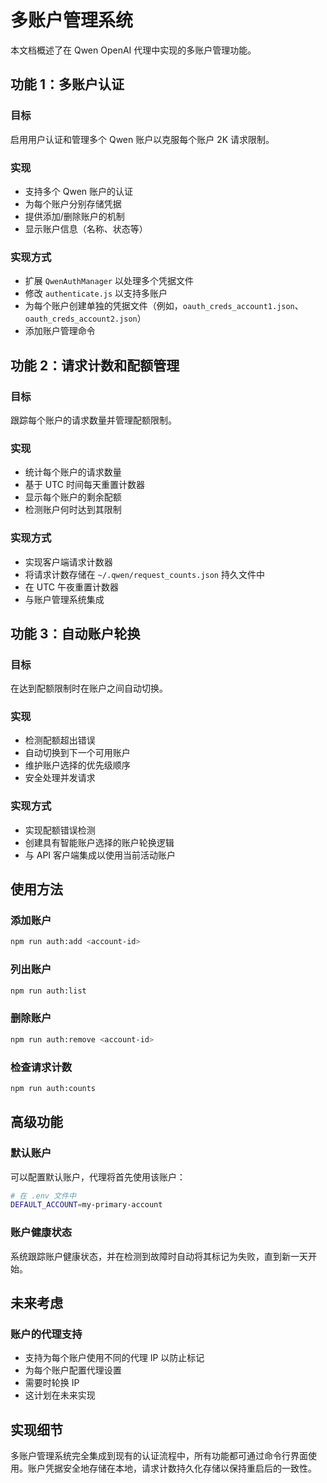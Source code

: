 # 多账户管理系统

本文档概述了在 Qwen OpenAI 代理中实现的多账户管理功能。

## 功能 1：多账户认证

### 目标
启用用户认证和管理多个 Qwen 账户以克服每个账户 2K 请求限制。

### 实现
- 支持多个 Qwen 账户的认证
- 为每个账户分别存储凭据
- 提供添加/删除账户的机制
- 显示账户信息（名称、状态等）

### 实现方式
- 扩展 `QwenAuthManager` 以处理多个凭据文件
- 修改 `authenticate.js` 以支持多账户
- 为每个账户创建单独的凭据文件（例如，`oauth_creds_account1.json`、`oauth_creds_account2.json`）
- 添加账户管理命令

## 功能 2：请求计数和配额管理

### 目标
跟踪每个账户的请求数量并管理配额限制。

### 实现
- 统计每个账户的请求数量
- 基于 UTC 时间每天重置计数器
- 显示每个账户的剩余配额
- 检测账户何时达到其限制

### 实现方式
- 实现客户端请求计数器
- 将请求计数存储在 `~/.qwen/request_counts.json` 持久文件中
- 在 UTC 午夜重置计数器
- 与账户管理系统集成

## 功能 3：自动账户轮换

### 目标
在达到配额限制时在账户之间自动切换。

### 实现
- 检测配额超出错误
- 自动切换到下一个可用账户
- 维护账户选择的优先级顺序
- 安全处理并发请求

### 实现方式
- 实现配额错误检测
- 创建具有智能账户选择的账户轮换逻辑
- 与 API 客户端集成以使用当前活动账户

## 使用方法

### 添加账户
```bash
npm run auth:add <account-id>
```

### 列出账户
```bash
npm run auth:list
```

### 删除账户
```bash
npm run auth:remove <account-id>
```

### 检查请求计数
```bash
npm run auth:counts
```

## 高级功能

### 默认账户
可以配置默认账户，代理将首先使用该账户：
```bash
# 在 .env 文件中
DEFAULT_ACCOUNT=my-primary-account
```

### 账户健康状态
系统跟踪账户健康状态，并在检测到故障时自动将其标记为失败，直到新一天开始。

## 未来考虑

### 账户的代理支持
- 支持为每个账户使用不同的代理 IP 以防止标记
- 为每个账户配置代理设置
- 需要时轮换 IP
- 这计划在未来实现

## 实现细节

多账户管理系统完全集成到现有的认证流程中，所有功能都可通过命令行界面使用。账户凭据安全地存储在本地，请求计数持久化存储以保持重启后的一致性。